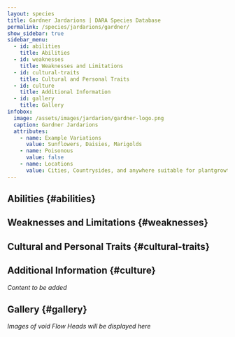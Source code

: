 ```yaml
---
layout: species
title: Gardner Jardarions | DARA Species Database
permalink: /species/jardarions/gardner/
show_sidebar: true
sidebar_menu:
  - id: abilities
    title: Abilities
  - id: weaknesses
    title: Weaknesses and Limitations
  - id: cultural-traits
    title: Cultural and Personal Traits
  - id: culture
    title: Additional Information
  - id: gallery
    title: Gallery
infobox:
  image: /assets/images/jardarion/gardner-logo.png
  caption: Gardner Jardarions
  attributes:
    - name: Example Variations
      value: Sunflowers, Daisies, Marigolds
    - name: Poisonous
      value: false
    - name: Locations
      value: Cities, Countrysides, and anywhere suitable for plantgrowth
---
```


## Abilities {#abilities}

## Weaknesses and Limitations {#weaknesses}

## Cultural and Personal Traits {#cultural-traits}

## Additional Information {#culture}

*Content to be added*

## Gallery {#gallery}

*Images of void Flow Heads will be displayed here*
